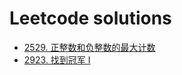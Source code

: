 # Leetcode solutions

- [2529. 正整数和负整数的最大计数](java/MaximumCountOfPositiveIntegerAndNegativeInteger.java)
- [2923. 找到冠军 I](java/FindChampionI.java)
